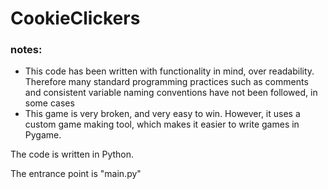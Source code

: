 <h1>CookieClickers</h1>
<h3><b>notes:</b></h3>
<ul>
    <li>This code has been written with functionality in mind, over readability. Therefore many standard programming practices such as comments and consistent variable naming conventions have not been followed, in some cases</li>
    <li>This game is very broken, and very easy to win. However, it uses a custom game making tool, which makes it easier to write games in Pygame.</li>

</ul>

The code is written in Python.

The entrance point is "main.py"
